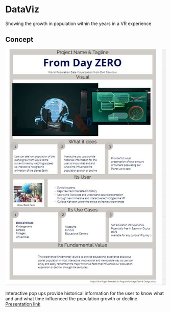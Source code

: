 # DataViz
Showing the growth in population within the years in a VR experience

## Concept
<p align="center">
  <img src="Images/OnePager.jpg">
</p> 

Interactive pop ups provide historical information for the user to know what and and what time influenced the population growth or decline.
[Presentation link](https://docs.google.com/presentation/d/1vnpgSC3ysHGqAOqQIlKvcOg7sIZzAhtJrjpP9FVCldw/edit?usp=sharing)